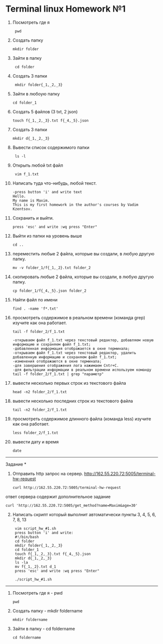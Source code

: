 # Terminal linux Homework №1

1) Посмотреть где я

        pwd
2) Создать папку

       mkdir folder
4) Зайти в папку

        cd folder
5) Создать 3 папки

        mkdir folder{_1,_2,_3}
6) Зайти в любоую папку

       cd folder_1
8) Создать 5 файлов (3 txt, 2 json)

       touch f{_1,_2,_3}.txt f{_4,_5}.json
10) Создать 3 папки

        mkdir d{_1,_2,_3}
8. Вывести список содержимого папки

        ls -l
   
9) Открыть любой txt файл

        vim f_1.txt
10) Написать туда что-нибудь, любой текст.

        -press button 'i' and write text
        Hello.
        My name is Maxim.
        This is my first homework in the author's courses by Vadim Kzentsov.
11) Сохранить и выйти.

        press 'esc' and write :wq press "Enter"
12) Выйти из папки на уровень выше

        cd ..
13) переместить любые 2 файла, которые вы создали, в любую другую папку.

        mv -v folder_1/f{_1,_2}.txt folder_2
14) скопировать любые 2 файла, которые вы создали, в любую другую папку.

        cp folder_1/f{_4,_5}.json folder_2
15) Найти файл по имени

        find . -name 'f*.txt'
16) просмотреть содержимое в реальном времени (команда grep) изучите как она работает.

        tail -f folder_2/f_1.txt

        -открываем файл f_1.txt через текстовый редактор, добавляем новую информацию и сохраняем файл f_1.txt;
        -добавленная информация отображается в окне терминала;
        -открываем файл f_1.txt через текстовый редактор, удалить добавленную информацию и сохраняем файл f_1.txt;
        -изменения отображаются в окне терминала;
        -для завершения отображения лога нажимаем Cntr+C.
        -для фильтрации информации в реальном времени используем команду tail -f folder_2/f_1.txt | grep "параметр"
18) вывести несколько первых строк из текстового файла

        head -n2 folder_2/f_1.txt
20) вывести несколько последних строк из текстового файла

        tail -n2 folder_2/f_1.txt
22) просмотреть содержимое длинного файла (команда less) изучите как она работает.

        less folder_2/f_1.txt
23) вывести дату и время

        date
-----

Задание *
1) Отправить http запрос на сервер. http://162.55.220.72:5005/terminal-hw-request

       curl http://162.55.220.72:5005/terminal-hw-request

ответ сервера содержит дополнительное задание

    curl 'http://162.55.220.72:5005/get_method?name=Maxim&age=30'
2) Написать скрипт который выполнит автоматически пункты 3, 4, 5, 6, 7, 8, 13

        vim script_hw_#1.sh
        press button 'i' and write:
        #!/bin/bash
        cd folder
        mkdir folder{_1,_2,_3}
        cd folder_1
        touch f{_1,_2,_3}.txt f{_4,_5}.json
        mkdir d{_1,_2,_3}
        ls -la
        mv f{_1,_2}.txt d_1
        press 'esc' and write :wq press "Enter"

        ./script_hw_#1.sh
-----
1) Посмотреть где я - pwd

       pwd
3) Создать папку - mkdir foldername

       mkdir foldername
5) Зайти в папку - cd foldername

       cd foldername

